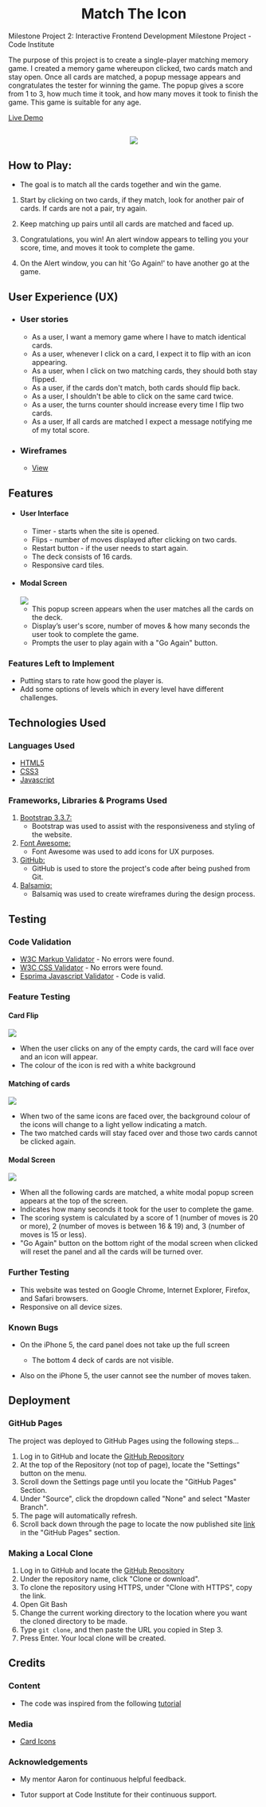 <h1 align="center">Match The Icon</h1>

Milestone Project 2: Interactive Frontend Development Milestone Project  - Code Institute

The purpose of this project is to create a single-player matching memory game. I created a memory game whereupon clicked, two cards match and stay open. Once all cards are matched, a popup message appears and congratulates the tester for winning the game. The popup gives a score from 1 to 3, how much time it took, and how many moves it took to finish the game. This game is suitable for any age. 

[Live Demo](https://birchm93.github.io/Project2/)

<h2 align="center"><img src="documentation/screenshots/Responsive.png"></h2>

## How to Play:

* The goal is to match all the cards together and win the game.

1. Start by clicking on two cards, if they match, look for another pair of cards. If cards are not a pair, try again.

2. Keep matching up pairs until all cards are matched and faced up. 

3. Congratulations, you win! An alert window appears to telling you your score, time, and moves it took to complete the game. 

4. On the Alert window, you can hit 'Go Again!' to have another go at the game.

## User Experience (UX)

-   ### User stories

    -   As a user, I want a memory game where I have to match identical cards.
    -   As a user, whenever I click on a card, I expect it to flip with an icon appearing.
    -   As a user, when I click on two matching cards, they should both stay flipped.
    -   As a user, if the cards don't match, both cards should flip back.
    -   As a user, I shouldn't be able to click on the same card twice.
    -   As a user, the turns counter should increase every time I flip two cards.
    -   As a user, If all cards are matched I expect a message notifying me of my total score.

*   ### Wireframes

    -   [View]()

## Features

-   #### User Interface
    -   Timer - starts when the site is opened.
    -   Flips - number of moves displayed after clicking on two cards.
    -   Restart button - if the user needs to start again.
    -   The deck consists of 16 cards.
    -   Responsive card tiles.

-   #### Modal Screen
    <img src= "documentation/screenshots/ModalFeature.png">

    -   This popup screen appears when the user matches all the cards on the deck.
    -   Display’s user's score, number of moves & how many seconds the user took to complete the game.
    -   Prompts the user to play again with a "Go Again" button.

### Features Left to Implement

-   Putting stars to rate how good the player is.
-   Add some options of levels which in every level have different challenges.

## Technologies Used

### Languages Used

-   [HTML5](https://en.wikipedia.org/wiki/HTML5)
-   [CSS3](https://en.wikipedia.org/wiki/Cascading_Style_Sheets)
-   [Javascript](https://en.wikipedia.org/wiki/JavaScript)

### Frameworks, Libraries & Programs Used

1. [Bootstrap 3.3.7:](https://getbootstrap.com/docs/3.3/getting-started/)
    - Bootstrap was used to assist with the responsiveness and styling of the website.
1. [Font Awesome:](https://fontawesome.com/icons?d=gallery)
    - Font Awesome was used to add icons for UX purposes.
1. [GitHub:](https://github.com/)
    - GitHub is used to store the project's code after being pushed from Git.
1. [Balsamiq:](https://balsamiq.com/)
    - Balsamiq was used to create wireframes during the design process.

## Testing

### Code Validation
-   [W3C Markup Validator](https://validator.w3.org/) - No errors were found.
-   [W3C CSS Validator](https://jigsaw.w3.org/css-validator/#validate_by_input) - No errors were found.
-   [Esprima Javascript Validator](https://esprima.org/demo/validate.html) - Code is valid.

### Feature Testing

#### Card Flip
<img src="documentation/screenshots/CardFlip.png">

-   When the user clicks on any of the empty cards, the card will face over and an icon will appear.
-   The colour of the icon is red with a white background

#### Matching of cards
<img src="documentation/screenshots/CardMatch.png">

-   When two of the same icons are faced over, the background colour of the icons will change to a light yellow indicating a match.
-   The two matched cards will stay faced over and those two cards cannot be clicked again.

#### Modal Screen
<img src="documentation/screenshots/ModalScreen.png">

-   When all the following cards are matched, a white modal popup screen appears at the top of the screen.
-   Indicates how many seconds it took for the user to complete the game.
-   The scoring system is calculated by a score of 1 (number of moves is 20 or more), 2 (number of moves is between 16 & 19) and, 3 (number of moves is 15 or less).
-   "Go Again" button on the bottom right of the modal screen when clicked will reset the panel and all the cards will be turned over.

### Further Testing

-   This website was tested on Google Chrome, Internet Explorer, Firefox, and Safari browsers.
-   Responsive on all device sizes.

### Known Bugs

-   On the iPhone 5, the card panel does not take up the full screen
    -   The bottom 4 deck of cards are not visible.

-   Also on the iPhone 5, the user cannot see the number of moves taken.

## Deployment

### GitHub Pages

The project was deployed to GitHub Pages using the following steps...

1. Log in to GitHub and locate the [GitHub Repository](https://github.com/BirchM93/Project2)
2. At the top of the Repository (not top of page), locate the "Settings" button on the menu.
3. Scroll down the Settings page until you locate the "GitHub Pages" Section.
4. Under "Source", click the dropdown called "None" and select "Master Branch".
5. The page will automatically refresh.
6. Scroll back down through the page to locate the now published site [link](https://birchm93.github.io/Project2/) in the "GitHub Pages" section.

### Making a Local Clone

1. Log in to GitHub and locate the [GitHub Repository](https://github.com/BirchM93/Project2)
2. Under the repository name, click "Clone or download".
3. To clone the repository using HTTPS, under "Clone with HTTPS", copy the link.
4. Open Git Bash
5. Change the current working directory to the location where you want the cloned directory to be made.
6. Type `git clone`, and then paste the URL you copied in Step 3.
7. Press Enter. Your local clone will be created.

## Credits

### Content

-   The code was inspired from the following [tutorial](https://www.youtube.com/watch?v=Nik1E9HdrsI)

### Media

-   [Card Icons](https://fontawesome.com/icons?d=gallery)

### Acknowledgements

-   My mentor Aaron for continuous helpful feedback.

-   Tutor support at Code Institute for their continuous support.
